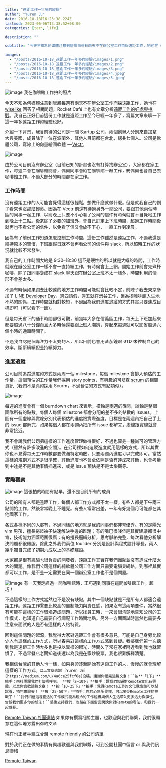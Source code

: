 ```yaml
---
title: "遠距工作一年多的經驗"
author: "Yuren Ju"
date: 2016-10-18T16:23:38.224Z
lastmod: 2023-06-06T13:38:52+08:00
categories: [tech, life]

description: ""

subtitle: "今天不知為何媒體注意到唐鳳每週有兩天不在辦公室工作而採遠距工作，她也在 wiselike 回答了相關問題，Rocket Café 上也有文章分析遠距工作的好處與挑戰。我自己正好目前這份工作就是遠距工作至今已經一年多了，寫篇文章來聊一下這一年多遠距工作的經驗也好。"

images:
  - "/posts/2016-10-18_遠距工作一年多的經驗/images/1.png"
  - "/posts/2016-10-18_遠距工作一年多的經驗/images/2.png"
  - "/posts/2016-10-18_遠距工作一年多的經驗/images/3.png"
  - "/posts/2016-10-18_遠距工作一年多的經驗/images/4.jpeg"
  - "/posts/2016-10-18_遠距工作一年多的經驗/images/5.jpeg"
---
```


![image](/posts/2016-10-18_遠距工作一年多的經驗/images/1.png#layoutTextWidth)
我在咖啡館工作拍的照片

今天不知為何媒體注意到唐鳳每週有兩天不在辦公室工作而採遠距工作，她也在 [wiselike](https://wiselike.com/audrey-tang) 回答了相關問題，Rocket Café 上也有文章分析[遠距工作的好處與挑戰](https://rocket.cafe/talks/79952)。我自己正好目前這份工作就是遠距工作至今已經一年多了，寫篇文章來聊一下這一年多遠距工作的經驗也好。

介紹一下背景，我目前待的公司是一間 Startup 公司，兩個創辦人分別來自加拿大與美國，成員除了一位在波蘭外，其他人目前都在台北，總共七個人。公司是軟體公司，寫線上的向量繪圖軟體  — [Vectr](http://vectr.com/)。

![image](/posts/2016-10-18_遠距工作一年多的經驗/images/2.png#layoutTextWidth)

由於公司目前沒有辦公室（目前已知的計畫也沒有打算找辦公室），大家都在家工作，每週二會在咖啡館開會，偶爾同事會約在咖啡館一起工作，我偶爾也會自己去咖啡館工作，不過大部分的時間都在家工作。

### 工作時間

沒有遠距工作的人可能會覺得這樣很輕鬆，想做什麼就做什麼。但是就我自己的例子看來也沒那麼輕鬆。因為在 Vectr 前還有待過另外一間公司，要跟其他兩個時區的同事一起工作，以前晚上只要不小心看了公司的信件有時候就會不自覺地工作到晚上十二點。後來除了必要的加班外，會自己訂定上下班時間，超過工作時間後就再也不看公司的信件，以免看了信又會放不下心，一直工作到凌晨。

因為有了前份工作知道怎麼控制工作時間，這份工作雖然是遠距工作，不過我還是維持原本的習慣，下班跟假日就不會再看公司的信件與 slack，所以超時工作的狀況就比較不常發生。

我自己的工作時間大約是 9:30–18:30 這不是硬性的所以就是大概的時間，工作時就跟在辦公室工作一樣不會一直持續工作，有時候會上上網，開始工作前會先煮杯咖啡，除了跟同事變成在 slack 聊天跟在辦公室上班不太一樣外，時間利用的情形不會差太多。

不過有時候如果跑去比較遠的地方工作時間可能就會比較不定，前陣子我去東京參加了 [LINE Developer Day](https://medium.com/technology-coding/bfbf1b97b0b4)，週四請假，週五就在渋谷工作，因為找咖啡館人生地不熟的關係，工作時間就相對較短，不過因為我們進度追蹤的方式其實只要達成目標即可（可以看下一節）。

但是每天省下的通車時間卻很可觀，前幾年大多在信義區工作，每天上下班加起來都要超過八十分鐘而且大多時候還要跟上班人潮擠，算起來每週就可以節省超過六個小時的通車時間了。

不過我自認是個專注力不太夠的人，所以目前也會用蕃茄鐘跟 GTD 來控制自己的效率，斷斷續續但是持續努力。

### 進度追蹤

公司目前追蹤進度的方式是兩周一個 milestone，每個 milestone 會排入預估的工作量，這個預估的工作量我們採用 story points，有興趣的可以查 [scrum](https://zh.wikipedia.org/zh-tw/Scrum) 的相關資訊（我們不是真的採用 Scurm，不過預估的方式有點類似）。

![image](/posts/2016-10-18_遠距工作一年多的經驗/images/3.png#layoutTextWidth)

每週的進度會有一個 burndown chart 來表示，橫軸是兩週的時間，縱軸是整個團隊所有的點數。每個人每個 milestone 都會分配的差不多的點數的 issues。上圖有一個虛線與實線分別代表預估的進度跟實際進度。目標是在兩週內把自己手上的 issue 都解完，如果每個人都在兩週內把所有 issue 都解完，虛線跟實線就會非常接近。

我不會說我們公司把這樣的工作進度管理做得很好，不過也算是一種尚可的管理方式（雖然有許多改進的空間）。在公司裡如何追蹤進度就用這樣的方式，所以其實你也不見得每天工作時數都要做滿特定時數，只要兩週內進度可以完成即可。當然這樣的規劃方式不是很準確，評斷進度也不會全依照是否有達成來評斷，也會考量到中途是不是其他事情插進來，或是 issue 預估是不是太樂觀等。

### 實際觀察

![image](/posts/2016-10-18_遠距工作一年多的經驗/images/4.jpeg#layoutTextWidth)
這張拍的時間有點早，還不是目前所有的成員

公司的所有人都是遠距工作，每個人都工作方式都不太一樣。有些人都是下午兩三點開始工作，然後常常晚上不睡覺。有些人常常出差，一年有好幾個月可能都在其他國家工作。

各式各樣不同的人都有，不過同樣的地方就是我的同事們都非常優秀。有的是陽光 vim 男孩，擅長捲起袖子快速解決手邊的難題；有的嘴巴很賤但是其實建議都很中肯，技術能力涵蓋範圍很廣；有的擅長邏輯分析，思考脈絡完整，每次看他分析解決問題都很佩服。除此之外我們兩位 founder 分別是設計與程式設計專長，兩人幾乎獨自完成了初期六成以上的基礎建設。

大家都是很有經驗也很負責的開發者，遠距工作其實在我們團隊並沒有造成什麼太大的問題。像我們公司這樣的純軟體公司工作方面只需要電腦與網路，到哪裡其實都可以工作，是不是一定需要在同一個辦公室工作也不是個問題。

![image](/posts/2016-10-18_遠距工作一年多的經驗/images/5.jpeg#layoutTextWidth)
有一天我走經過一間咖啡館時，正巧遇到同事在這間咖啡館工作，超巧！

不過這樣的工作方式當然也不是沒有缺點，其中一個缺點就是不是所有人都適合遠距工作。遠距工作需要比較高的自制能力與責任感，如果沒有這兩項要件，當然很有可能在這樣的工作環境造成問題，所以找員工時，一來會很清楚地告知公司的工作模式，也知道自己需要自行調配工作時間地點。另外一方面面試時當然也需要多注意來面試的人是否有這樣的人格特質。

回到這個問題的起源，我覺得大家對遠距工作會有很多意見，可能是自己身旁比較少人有這樣的工作方式，所以容易對這樣的工作方式感到質疑。我鄰居們第一次聽到我是遠距工作時大多也是投以異樣的眼光，時間久了常在家裡附近看到我也就習慣了，不過早餐店老闆知道後還以為我是在家炒股票，我也很難解釋清楚。

我相信台灣的其他人也一樣，如果身旁逐漸開始有遠距工作的人，慢慢的就會理解這樣的工作方式。` 以上文章感謝 [Yuren Ju](https://medium.com/u/4a6ce25fcf6e)投稿，謝謝你讀完這篇文章！``按**「1下」**拍手：來社團跟我們打個招呼吧。
**按「2–10下」**拍手：讓我們知道對Remote文化有興趣，以及你喜歡這篇文章！
**按「10-25下」**拍手：覺得Remote工作的文化我應該可以試試看，拍完來聊天！
**按「25-50下」**拍手：你的心無所畏懼，可以接受Remote工作的挑戰了！``我們相信這種靈活的工作模式能為現今的工作組織與個人生活帶入更多活力與彈性。
告訴我們更多你的想法！``感謝支持我們，也請在下面留言說說你對Remote的看法，和我們一起成長。 `

[Remote Taiwan 社團連結](https://www.facebook.com/groups/remotetaiwan/)
如果你有撰寫相關主題，也歡迎與我們聯繫，我們很願意在這個地方露出你的文章

現在也正著手建立台灣 remote friendly 的公司清單

對於我們正在做的事情有興趣歡迎與我們聯繫，可到公開社團中留言 or 與我們訊息聯絡

[Remote Taiwan](https://www.facebook.com/groups/remotetaiwan/)
